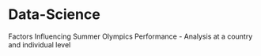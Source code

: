 # Data-Science
Factors Influencing Summer Olympics Performance - Analysis at a country and individual level
